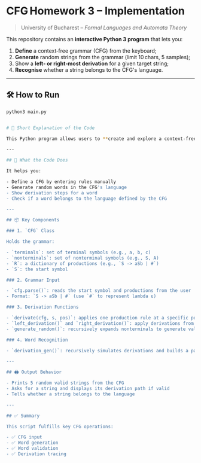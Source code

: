 # CFG Homework 3 – Implementation

> University of Bucharest – *Formal Languages and Automata Theory*  

This repository contains an **interactive Python 3 program** that lets you:

1. **Define** a context‑free grammar (CFG) from the keyboard;
2. **Generate** random strings from the grammar (limit 10 chars, 5 samples);
3. Show a **left‑ or right‑most derivation** for a given target string;
4. **Recognise** whether a string belongs to the CFG's language.

---

## 🛠️ How to Run

```bash
python3 main.py


# 📘 Short Explanation of the Code

This Python program allows users to **create and explore a context-free grammar (CFG)** interactively from the command line.

---

## 🔧 What the Code Does

It helps you:

- Define a CFG by entering rules manually
- Generate random words in the CFG's language
- Show derivation steps for a word
- Check if a word belongs to the language defined by the CFG

---

## 📦 Key Components

### 1. `CFG` Class

Holds the grammar:

- `terminals`: set of terminal symbols (e.g., a, b, c)
- `nonterminals`: set of nonterminal symbols (e.g., S, A)
- `R`: a dictionary of productions (e.g., `S -> aSb | #`)
- `S`: the start symbol

### 2. Grammar Input

- `cfg.parse()`: reads the start symbol and productions from the user
- Format: `S -> aSb | #` (use `#` to represent lambda ε)

### 3. Derivation Functions

- `derivate(cfg, s, pos)`: applies one production rule at a specific position
- `left_derivation()` and `right_derivation()`: apply derivations from the leftmost or rightmost nonterminal
- `generate_random()`: recursively expands nonterminals to generate valid strings (limited to 10 characters)

### 4. Word Recognition

- `derivation_gen()`: recursively simulates derivations and builds a path to the target string (if it can be derived from the start symbol)

---

## 🖨️ Output Behavior

- Prints 5 random valid strings from the CFG
- Asks for a string and displays its derivation path if valid
- Tells whether a string belongs to the language

---

## ✅ Summary

This script fulfills key CFG operations:

- ✅ CFG input
- ✅ Word generation
- ✅ Word validation
- ✅ Derivation tracing

